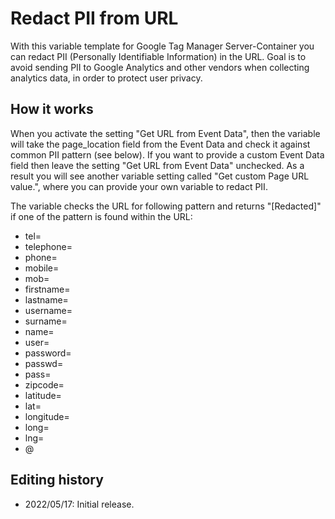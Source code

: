 # Redact PII from URL
With this variable template for Google Tag Manager Server-Container you can redact PII (Personally Identifiable Information) in the URL. Goal is to avoid sending PII to Google Analytics and other vendors when collecting analytics data, in order to protect user privacy.

## How it works
When you activate the setting "Get URL from Event Data", then the variable will take the page_location field from the Event Data and check it against common PII pattern (see below). If you want to provide a custom Event Data field then leave the setting "Get URL from Event Data" unchecked. As a result you will see another variable setting called "Get custom Page URL value.", where you can provide your own variable to redact PII.

The variable checks the URL for following pattern and returns "[Redacted]" if one of the pattern is found within the URL:

- tel=
- telephone=
- phone=
- mobile=
- mob=
- firstname=
- lastname=
- username=
- surname=
- name=
- user=
- password=
- passwd=
- pass=
- zipcode=
- latitude=
- lat=
- longitude=
- long=
- lng=
- @

## Editing history

- 2022/05/17: Initial release.
